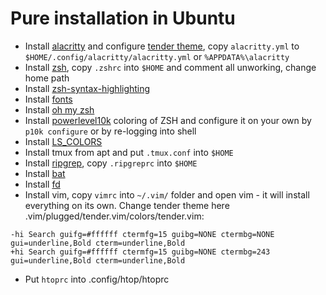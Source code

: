# Pure installation in Ubuntu
- Install [alacritty](https://github.com/alacritty/alacritty) and configure [tender theme](https://github.com/huyvohcmc/tender-alacritty), copy `alacritty.yml` to `$HOME/.config/alacritty/alacritty.yml` or `%APPDATA%\alacritty`
- Install [zsh](https://github.com/ohmyzsh/ohmyzsh/wiki/Installing-ZSH), copy `.zshrc` into `$HOME` and comment all unworking, change home path
- Install [zsh-syntax-highlighting](https://github.com/zsh-users/zsh-syntax-highlighting/blob/master/INSTALL.md)
- Install [fonts](https://github.com/romkatv/powerlevel10k#meslo-nerd-font-patched-for-powerlevel10k)
- Install [oh my zsh](https://github.com/ohmyzsh/ohmyzsh)
- Install [powerlevel10k](https://github.com/romkatv/powerlevel10k#oh-my-zsh) coloring of ZSH and configure it on your own by `p10k configure` or by re-logging into shell
- Install [LS_COLORS](https://github.com/trapd00r/LS_COLORS)
- Install tmux from apt and put `.tmux.conf` into `$HOME`
- Install [ripgrep](https://github.com/BurntSushi/ripgrep/#installation), copy `.ripgreprc` into `$HOME`
- Install [bat](https://github.com/sharkdp/bat)
- Install [fd](https://github.com/sharkdp/fd)
- Install vim, copy `vimrc` into `~/.vim/` folder and open vim - it will install everything on its own. Change tender theme here .vim/plugged/tender.vim/colors/tender.vim:
```
-hi Search guifg=#ffffff ctermfg=15 guibg=NONE ctermbg=NONE gui=underline,Bold cterm=underline,Bold
+hi Search guifg=#ffffff ctermfg=15 guibg=NONE ctermbg=243 gui=underline,Bold cterm=underline,Bold
```
- Put `htoprc` into .config/htop/htoprc
